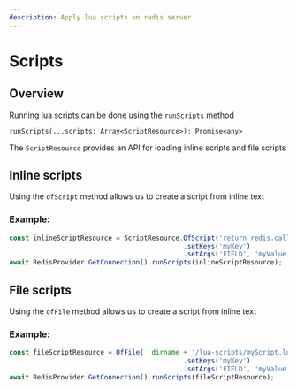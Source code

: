 ```yaml
---
description: Apply lua scripts on redis server
---
```


# Scripts

## Overview

Running lua scripts can be done using the `runScripts` method

```text
runScripts(...scripts: Array<ScriptResource>): Promise<any>
```

The `ScriptResource` provides an API for loading inline scripts and file scripts

## Inline scripts

Using the `ofScript` method allows us to create a script from inline text

### **Example:**

```typescript
const inlineScriptResource = ScriptResource.OfScript('return redis.call("HSET",KEYS[1],ARGV[1],ARGV[2])')
                                            .setKeys('myKey')
                                            .setArgs('FIELD', 'myValue');
await RedisProvider.GetConnection().runScripts(inlineScriptResource);
```

## File scripts

Using the `ofFile` method allows us to create a script from inline text

### **Example:**

```typescript
const fileScriptResource = OfFile(__dirname + '/lua-scripts/myScript.lua')
                                            .setKeys('myKey')
                                            .setArgs('FIELD', 'myValue');
await RedisProvider.GetConnection().runScripts(fileScriptResource);
```

